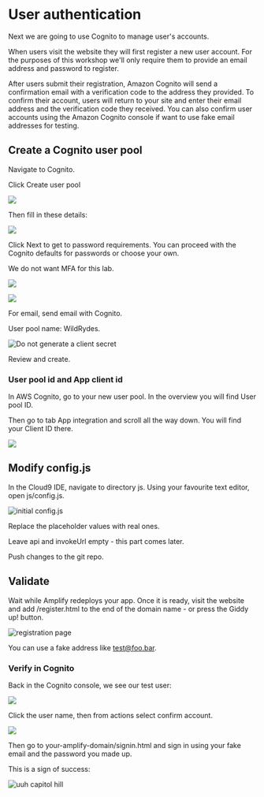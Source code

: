# User authentication

Next we are going to use Cognito to manage user's accounts.

When users visit the website they will first register a new user account. For the purposes of this workshop we'll only require them to provide an email address and password to register.&#x20;

After users submit their registration, Amazon Cognito will send a confirmation email with a verification code to the address they provided. To confirm their account, users will return to your site and enter their email address and the verification code they received. You can also confirm user accounts using the Amazon Cognito console if want to use fake email addresses for testing.

## Create a Cognito user pool&#x20;

Navigate to Cognito.&#x20;

Click Create user pool&#x20;

![](<../../.gitbook/assets/image (299).png>)

Then fill in these details:

![](<../../.gitbook/assets/image (296).png>)

Click Next to get to password requirements. You can proceed with the Cognito defaults for passwords or choose your own.&#x20;

We do not want MFA for this lab.&#x20;

![](<../../.gitbook/assets/image (155) (1).png>)

![](<../../.gitbook/assets/image (461).png>)

For email, send email with Cognito.&#x20;

User pool name: WildRydes.

![Do not generate a client secret](<../../.gitbook/assets/image (236).png>)

Review and create.

### User pool id and App client id

In AWS Cognito, go to your new user pool. In the overview you will find User pool ID.&#x20;

Then go to tab App integration and scroll all the way down. You will find your Client ID there.&#x20;

![](<../../.gitbook/assets/image (311).png>)

## Modify config.js

In the Cloud9 IDE, navigate to directory js. Using your favourite text editor, open js/config.js.

![initial config.js](<../../.gitbook/assets/image (144).png>)

Replace the placeholder values with real ones.&#x20;

Leave api and invokeUrl empty - this part comes later.&#x20;

Push changes to the git repo.&#x20;

## Validate

Wait while Amplify redeploys your app. Once it is ready, visit the website and add /register.html to the end of the domain name - or press the Giddy up! button.&#x20;

![registration page](<../../.gitbook/assets/image (54).png>)

You can use a fake address like test@foo.bar.&#x20;

### Verify in Cognito

Back in the Cognito console, we see our test user:

![](<../../.gitbook/assets/image (231).png>)

Click the user name, then from actions select confirm account.

![](<../../.gitbook/assets/image (325).png>)

Then go to your-amplify-domain/signin.html and sign in using your fake email and the password you made up.&#x20;

This is a sign of success:

![uuh capitol hill](<../../.gitbook/assets/image (136).png>)

